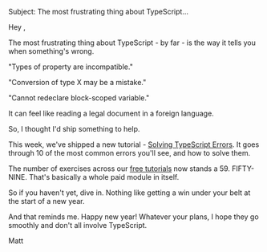 Subject: The most frustrating thing about TypeScript...

Hey <name>,

The most frustrating thing about TypeScript - by far - is the way it tells you when something's wrong.

"Types of property are incompatible."

"Conversion of type X may be a mistake."

"Cannot redeclare block-scoped variable."

It can feel like reading a legal document in a foreign language.

So, I thought I'd ship something to help.

This week, we've shipped a new tutorial - [Solving TypeScript Errors](https://www.totaltypescript.com/tutorials/solving-typescript-errors). It goes through 10 of the most common errors you'll see, and how to solve them.

The number of exercises across our [free tutorials](https://www.totaltypescript.com/tutorials) now stands a 59. FIFTY-NINE. That's basically a whole paid module in itself.

So if you haven't yet, dive in. Nothing like getting a win under your belt at the start of a new year.

And that reminds me. Happy new year! Whatever your plans, I hope they go smoothly and don't all involve TypeScript.

Matt
